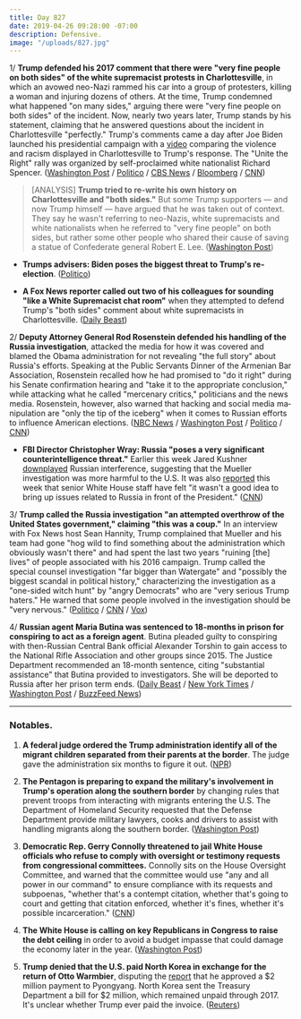 ```yaml
---
title: Day 827
date: 2019-04-26 09:28:00 -07:00
description: Defensive.
image: "/uploads/827.jpg"
---
```


1/ **Trump defended his 2017 comment that there were "very fine people on both sides" of the white supremacist protests in Charlottesville**, in which an avowed neo-Nazi rammed his car into a group of protesters, killing a woman and injuring dozens of others. At the time, Trump condemned what happened "on many sides," arguing there were "very fine people on both sides" of the incident. Now, nearly two years later, Trump stands by his statement, claiming that he answered questions about the incident in Charlottesville "perfectly." Trump's comments came a day after Joe Biden launched his presidential campaign with a [video](https://www.cnn.com/2019/04/25/politics/joe-biden-charlottesville-trump-2020-launch/index.html) comparing the violence and racism displayed in Charlottesville to Trump's response. The "Unite the Right" rally was organized by self-proclaimed white nationalist Richard Spencer. ([Washington Post](https://www.washingtonpost.com/politics/trump-defends-charlottesville-comments-by-praising-a-confederate-general/2019/04/26/80ba1d24-682b-11e9-a1b6-b29b90efa879_story.html) / [Politico](https://www.politico.com/story/2019/04/26/trump-charlottesville-comments-1290724) / [CBS News](https://www.cbsnews.com/news/trump-leaves-for-nra-speech-in-indianapolis-live-updates/) / [Bloomberg](https://www.bloomberg.com/news/articles/2019-04-26/trump-biden-charlottesville) / [CNN](https://www.cnn.com/2019/04/26/politics/charlottesville-donald-trump-joe-biden-robert-e-lee/index.html))

> \[ANALYSIS\] **Trump tried to re-write his own history on Charlottesville and "both sides."** But some Trump supporters — and now Trump himself — have argued that he was taken out of context. They say he wasn't referring to neo-Nazis, white supremacists and white nationalists when he referred to "very fine people" on both sides, but rather some other people who shared their cause of saving a statue of Confederate general Robert E. Lee. ([Washington Post](https://www.washingtonpost.com/politics/2019/04/25/meet-trump-charlottesville-truthers/))

* **Trumps advisers: Biden poses the biggest threat to Trump's re-election**. ([Politico](https://www.politico.com/story/2019/04/25/donald-trump-joe-biden-2020-1290338))

* **A Fox News reporter called out two of his colleagues for sounding "like a White Supremacist chat room"** when they attempted to defend Trump's "both sides" comment about white supremacists in Charlottesville. ([Daily Beast](https://www.thedailybeast.com/fox-news-reporter-rips-colleagues-over-charlottesville-you-sound-like-white-supremacist-chat-room))

2/ **Deputy Attorney General Rod Rosenstein defended his handling of the Russia investigation**, attacked the media for how it was covered and blamed the Obama administration for not revealing "the full story" about Russia's efforts. Speaking at the Public Servants Dinner of the Armenian Bar Association, Rosenstein recalled how he had promised to "do it right" during his Senate confirmation hearing and "take it to the appropriate conclusion," while attacking what he called "mercenary critics," politicians and the news media. Rosenstein, however, also warned that hacking and social media ma­nipu­la­tion are "only the tip of the iceberg" when it comes to Russian efforts to influence American elections. ([NBC News](https://www.nbcnews.com/politics/white-house/rosenstein-defends-russia-probe-rips-obama-administration-n998861) / [Washington Post](https://www.washingtonpost.com/world/national-security/rosenstein-fires-back-at-critics-over-mueller-report/2019/04/25/b474d168-67bd-11e9-a1b6-b29b90efa879_story.html) / [Politico](https://www.politico.com/story/2019/04/26/rosenstein-russia-investigation-1290412) / [CNN](https://www.cnn.com/2019/04/25/politics/rod-rosenstein-armenian-dinner/index.html))

* **FBI Director Christopher Wray: Russia "poses a very significant counterintelligence threat."** Earlier this week Jared Kushner [downplayed](https://whatthefuckjusthappenedtoday.com/2019/04/23/day-824/#4-jared-kushner-claimed-%E2%80%93-without-ev) Russian interference, suggesting that the Mueller investigation was more harmful to the U.S. It was also [reported](https://whatthefuckjusthappenedtoday.com/2019/04/24/day-825/) this week that senior White House staff have felt "it wasn't a good idea to bring up issues related to Russia in front of the President." ([CNN](https://www.cnn.com/2019/04/26/politics/christopher-wray-russia-intelligence-threat/index.html))

3/ **Trump called the Russia investigation "an attempted overthrow of the United States government," claiming "this was a coup."** In an interview with Fox News host Sean Hannity, Trump complained that Mueller and his team had gone "hog wild to find something about the administration which obviously wasn't there" and had spent the last two years "ruining \[the\] lives" of people associated with his 2016 campaign. Trump called the special counsel investigation "far bigger than Watergate" and "possibly the biggest scandal in political history," characterizing the investigation as a "one-sided witch hunt" by "angry Democrats" who are "very serious Trump haters." He warned that some people involved in the investigation should be "very nervous." ([Politico](https://www.politico.com/story/2019/04/26/trump-mueller-investigation-was-a-coup-1290343) / [CNN](https://www.cnn.com/2019/04/25/politics/trump-attempted-coup/index.html) / [Vox](https://www.vox.com/2019/4/26/18517763/trump-hannity-coup-mueller))

4/ **Russian agent Maria Butina was sentenced to 18-months in prison for conspiring to act as a foreign agent**. Butina pleaded guilty to conspiring with then-Russian Central Bank official Alexander Torshin to gain access to the National Rifle Association and other groups since 2015. The Justice Department recommended an 18-month sentence, citing "substantial assistance" that Butina provided to investigators. She will be deported to Russia after her prison term ends. ([Daily Beast](https://www.thedailybeast.com/russian-agent-maria-butina-sentenced-i-destroyed-my-own-life?ref=home) / [New York Times](https://www.nytimes.com/2019/04/26/us/politics/maria-butina-sentence-russia.html) / [Washington Post](https://www.washingtonpost.com/local/legal-issues/maria-butina-russian-who-conspired-to-infiltrate-the-nra-due-for-sentencing/2019/04/25/3ff24216-66ce-11e9-82ba-fcfeff232e8f_story.html) / [BuzzFeed News](https://www.buzzfeednews.com/article/zoetillman/maria-butina-sentenced-russia-agent-nra))

---

### Notables.

1. **A federal judge ordered the Trump administration identify all of the migrant children separated from their parents at the border**. The judge gave the administration six months to figure it out. ([NPR](https://www.npr.org/2019/04/26/717380923/court-orders-administration-to-identify-separated-migrant-children-within-6-mont))

2. **The Pentagon is preparing to expand the military's involvement in Trump's operation along the southern border** by changing rules that prevent troops from interacting with migrants entering the U.S. The Department of Homeland Security requested that the Defense Department provide military lawyers, cooks and drivers to assist with handling migrants along the southern border. ([Washington Post](https://www.washingtonpost.com/world/national-security/pentagon-set-to-expand-military-role-along-southern-border/2019/04/26/f2b04666-682a-11e9-82ba-fcfeff232e8f_story.html))

3. **Democratic Rep. Gerry Connolly threatened to jail White House officials who refuse to comply with oversight or testimony requests from congressional committees.** Connolly sits on the House Oversight Committee, and warned that the committee would use "any and all power in our command" to ensure compliance with its requests and subpoenas, "whether that's a contempt citation, whether that's going to court and getting that citation enforced, whether it's fines, whether it's possible incarceration." ([CNN](https://www.cnn.com/2019/04/25/politics/gerry-connolly-subpoenas-white-house-cnntv/index.html))

4. **The White House is calling on key Republicans in Congress to raise the debt ceiling** in order to avoid a budget impasse that could damage the economy later in the year. ([Washington Post](https://www.washingtonpost.com/business/economy/trump-administration-pushes-for-quick-action-to-raise-debt-limit/2019/04/25/47b16a48-6775-11e9-a1b6-b29b90efa879_story.html?noredirect=on))

5. **Trump denied that the U.S. paid North Korea in exchange for the return of Otto Warmbier**, disputing the [report](https://whatthefuckjusthappenedtoday.com/2019/04/25/day-826/) that he approved a $2 million payment to Pyongyang. North Korea sent the Treasury Department a bill for $2 million, which remained unpaid through 2017. It's unclear whether Trump ever paid the invoice. ([Reuters](https://www.reuters.com/article/us-usa-northkorea-warmbier-idUSKCN1S215O))